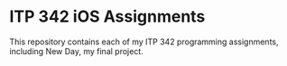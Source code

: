 # ITP 342 iOS Assignments
This repository contains each of my ITP 342 programming assignments, including New Day, my final project.
